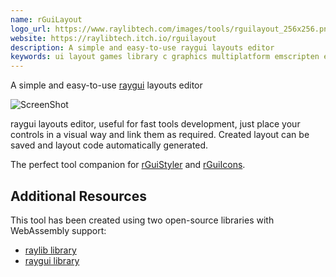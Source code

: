```yaml
---
name: rGuiLayout
logo_url: https://www.raylibtech.com/images/tools/rguilayout_256x256.png
website: https://raylibtech.itch.io/rguilayout
description: A simple and easy-to-use raygui layouts editor
keywords: ui layout games library c graphics multiplatform emscripten enjoy
---
```


A simple and easy-to-use [raygui](https://github.com/raysan5/raygui) layouts editor

![ScreenShot](https://www.raylibtech.com/images/tools/rguilayout_shot01.png)

raygui layouts editor, useful for fast tools development, just place your controls in a visual way and link them as required. Created layout can be saved and layout code automatically generated. 

The perfect tool companion for [rGuiStyler](https://raylibtech.itch.io/rguistyler) and [rGuiIcons](https://raylibtech.itch.io/rguiicons).

## Additional Resources

This tool has been created using two open-source libraries with WebAssembly support:

- [raylib library](https://www.raylib.com)
- [raygui library](https://github.com/raysan5/raygui)
